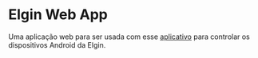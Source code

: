 # Elgin Web App
Uma aplicação web para ser usada com esse [aplicativo]() para controlar os dispositivos Android da Elgin.
